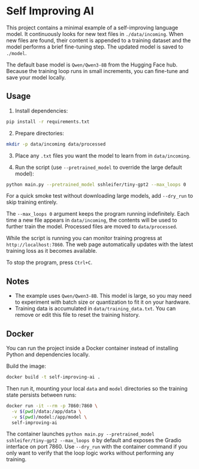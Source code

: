 # Self Improving AI

This project contains a minimal example of a self-improving language model. It
continuously looks for new text files in `./data/incoming`. When new files are
found, their content is appended to a training dataset and the model performs a
brief fine-tuning step. The updated model is saved to `./model`.

The default base model is `Qwen/Qwen3-8B` from the Hugging Face hub. Because the
training loop runs in small increments, you can fine-tune and save your model
locally.

## Usage

1. Install dependencies:

```bash
pip install -r requirements.txt
```

2. Prepare directories:

```bash
mkdir -p data/incoming data/processed
```

3. Place any `.txt` files you want the model to learn from in `data/incoming`.

4. Run the script (use `--pretrained_model` to override the large default model):

```bash
python main.py --pretrained_model sshleifer/tiny-gpt2 --max_loops 0
```

For a quick smoke test without downloading large models, add `--dry_run` to skip
training entirely.

The `--max_loops 0` argument keeps the program running indefinitely. Each time a
new file appears in `data/incoming`, the contents will be used to further train
the model. Processed files are moved to `data/processed`.

While the script is running you can monitor training progress at
`http://localhost:7860`. The web page automatically updates with the latest
training loss as it becomes available.

To stop the program, press `Ctrl+C`.

## Notes

- The example uses `Qwen/Qwen3-8B`. This model is large, so you may need to
  experiment with batch size or quantization to fit it on your hardware.
- Training data is accumulated in `data/training_data.txt`. You can remove or
  edit this file to reset the training history.


## Docker

You can run the project inside a Docker container instead of installing Python
and dependencies locally.

Build the image:

```bash
docker build -t self-improving-ai .
```

Then run it, mounting your local `data` and `model` directories so the training
state persists between runs:

```bash
docker run -it --rm -p 7860:7860 \
  -v $(pwd)/data:/app/data \
  -v $(pwd)/model:/app/model \
  self-improving-ai
```

The container launches `python main.py --pretrained_model sshleifer/tiny-gpt2 --max_loops 0` by default and exposes
the Gradio interface on port 7860.
Use `--dry_run` with the container command if you only want to verify that the
loop logic works without performing any training.
